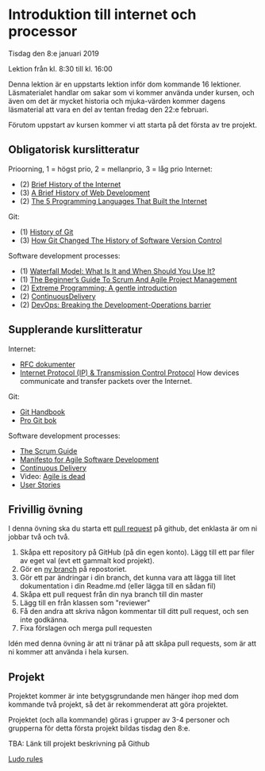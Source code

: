 # Introduktion till internet och processor

Tisdag den 8:e januari 2019

Lektion från kl. 8:30 till kl. 16:00

Denna lektion är en uppstarts lektion inför dom kommande 16 lektioner. Läsmaterialet handlar om sakar som vi kommer använda under kursen, och även om det är mycket historia och mjuka-värden kommer dagens läsmaterial att vara en del av tentan fredag den 22:e februari. 

Förutom uppstart av kursen kommer vi att starta på det första av tre projekt.

## Obligatorisk kurslitteratur
Prioorning, 1 = högst prio, 2 = mellanprio, 3 = låg prio
Internet:

* (2) [Brief History of the Internet](https://www.internetsociety.org/internet/history-internet/brief-history-internet/)
* (3) [A Brief History of Web Development](https://www.techopedia.com/2/31579/networks/a-brief-history-of-web-development)
* (2) [The 5 Programming Languages That Built the Internet](https://www.techopedia.com/2/25666/internet/the-6-programming-languages-that-built-the-internet)

Git:

* (1) [History of Git](https://hackaday.com/2017/05/11/history-of-git/)
* (3) [How Git Changed The History of Software Version Control](https://hackernoon.com/how-git-changed-the-history-of-software-version-control-5f2c0a0850df)

Software development processes:

* (1) [Waterfall Model: What Is It and When Should You Use It?](https://airbrake.io/blog/sdlc/waterfall-model)
* (1) [The Beginner’s Guide To Scrum And Agile Project Management](https://blog.trello.com/beginners-guide-scrum-and-agile-project-management)
* (2) [Extreme Programming: A gentle introduction](http://www.extremeprogramming.org/)
* (2) [ContinuousDelivery](https://martinfowler.com/bliki/ContinuousDelivery.html)
* (2) [DevOps: Breaking the Development-Operations barrier](https://www.atlassian.com/devops)

## Supplerande kurslitteratur
Internet:

* [RFC dokumenter](https://www.rfc-editor.org/rfc-index.html)
* [Internet Protocol (IP) & Transmission Control Protocol](https://www.cloudflare.com/learning/ddos/glossary/tcp-ip/) How devices communicate and transfer packets over the Internet.

Git:

* [Git Handbook](https://guides.github.com/introduction/git-handbook/)
* [Pro Git bok](https://git-scm.com/book/en/v2)

Software development processes:

* [The Scrum Guide](https://www.scrumguides.org/scrum-guide.html)
* [Manifesto for Agile Software Development](https://agilemanifesto.org/)
* [Continuous Delivery](https://continuousdelivery.com/)
* Video: [Agile is dead](https://www.youtube.com/watch?v=a-BOSpxYJ9M)
* [User Stories](https://www.mountaingoatsoftware.com/agile/user-stories)

## Frivillig övning
I denna övning ska du starta ett [pull request](https://help.github.com/articles/creating-a-pull-request/) på github, det enklasta är om ni jobbar två och två.

1. Skåpa ett repository på GitHub (på din egen konto). Lägg till ett par filer av eget val (evt ett gammalt kod projekt).
2. Gör en [ny branch](https://github.com/Kunena/Kunena-Forum/wiki/Create-a-new-branch-with-git-and-manage-branches) på repostoriet.
3. Gör ett par ändringar i din branch, det kunna vara att lägga till litet dokumentation i din Readme.md (eller lägga till en sådan fil)
4. Skåpa ett pull request från din nya branch till din master
5. Lägg till en från klassen som "reviewer"
6. Få den andra att skriva någon kommentar till ditt pull request, och sen inte godkänna.
7. Fixa förslagen och merga pull requesten

Idén med denna övning är att ni tränar på att skåpa pull requests, som är att ni kommer att använda i hela kursen.

## Projekt
Projektet kommer är inte betygsgrundande men hänger ihop med dom kommande två projekt, så det är rekommenderat att göra projektet.

Projektet (och alla kommande) göras i grupper av 3-4 personer och grupperna för detta första projekt bildas tisdag den 8:e.

TBA: Länk till projekt beskrivning på Github

[Ludo rules](https://www.mastersofgames.com/rules/ludo-rules-instructions-guide.htm)